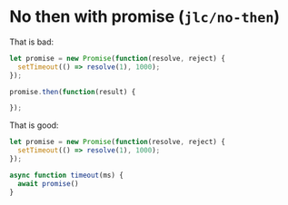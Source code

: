 # No then with promise (`jlc/no-then`)

<!-- end auto-generated rule header -->

That is bad:

```js
let promise = new Promise(function(resolve, reject) {
  setTimeout(() => resolve(1), 1000);
});

promise.then(function(result) {

});
```

That is good:

```js
let promise = new Promise(function(resolve, reject) {
  setTimeout(() => resolve(1), 1000);
});

async function timeout(ms) {
  await promise()
}
```
